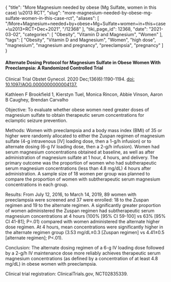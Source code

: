 {
    "title": "More Magnesium needed by obese (Mg Sulfate, women in this case) \u2013 RCT",
    "slug": "more-magnesium-needed-by-obese-mg-sulfate-women-in-this-case-rct",
    "aliases": [
        "/More+Magnesium+needed+by+obese+Mg+Sulfate+women+in+this+case+\u2013+RCT+Dec+2021",
        "/12368"
    ],
    "tiki_page_id": 12368,
    "date": "2021-03-02",
    "categories": [
        "Obesity",
        "Vitamin D and Magnesium",
        "Women"
    ],
    "tags": [
        "Obesity",
        "Vitamin D and Magnesium",
        "Women",
        "high dose",
        "magnesium",
        "magnesium and pregnancy",
        "preeclampsia",
        "pregnancy"
    ]
}


#### Alternate Dosing Protocol for Magnesium Sulfate in Obese Women With Preeclampsia: A Randomized Controlled Trial

Clinical Trial Obstet Gynecol. 2020 Dec;136(6):1190-1194. [doi: 10.1097/AOG.0000000000004137.](https://doi.org/10.1097/AOG.0000000000004137.)

Kathleen F Brookfield 1, Kierstyn Tuel, Monica Rincon, Abbie Vinson, Aaron B Caughey, Brendan Carvalho

Objective: To evaluate whether obese women need greater doses of magnesium sulfate to obtain therapeutic serum concentrations for eclamptic seizure prevention.

Methods: Women with preeclampsia and a body mass index (BMI) of 35 or higher were randomly allocated to either the Zuspan regimen of magnesium sulfate (4-g intravenous <span>[IV]</span> loading dose, then a 1-g/h infusion) or to alternate dosing (6-g IV loading dose, then a 2-g/h infusion). Women had serum magnesium concentrations obtained at baseline, as well as after administration of magnesium sulfate at 1 hour, 4 hours, and delivery. The primary outcome was the proportion of women who had subtherapeutic serum magnesium concentrations (less than 4.8 mg/dL) 4 hours after administration. A sample size of 18 women per group was planned to compare the proportion of women with subtherapeutic serum magnesium concentrations in each group.

Results: From July 12, 2016, to March 14, 2019, 89 women with preeclampsia were screened and 37 were enrolled: 18 to the Zuspan regimen and 19 to the alternate regimen. A significantly greater proportion of women administered the Zuspan regimen had subtherapeutic serum magnesium concentrations at 4 hours (100% <span>[95% CI 59-100]</span> vs 63% <span>[95% CI 41-81]</span>; P=.01) compared with women administered the alternate higher dose regimen. At 4 hours, mean concentrations were significantly higher in the alternate regimen group (3.53 mg/dL±0.3 <span>[Zuspan regimen]</span> vs 4.41±0.5 <span>[alternate regimen]</span>; P<.01).

Conclusion: The alternate dosing regimen of a 6-g IV loading dose followed by a 2-g/h IV maintenance dose more reliably achieves therapeutic serum magnesium concentrations (as defined by a concentration of at least 4.8 mg/dL) in obese women with preeclampsia.

Clinical trial registration: ClinicalTrials.gov, NCT02835339.
